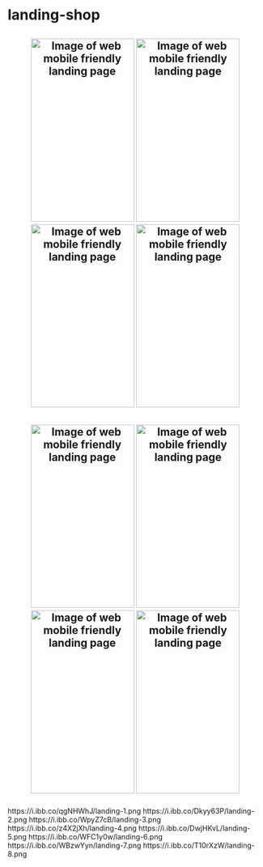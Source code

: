 # landing-shop
<h2 align="center">
  <p float="left">
    <img src="https://i.ibb.co/qgNHWhJ/landing-1.png" alt="Image of web mobile friendly landing page" width="204" height="362">
    <img src="https://i.ibb.co/Dkyy63P/landing-2.png" alt="Image of web mobile friendly landing page" width="204" height="362">
    <img src="https://i.ibb.co/WpyZ7cB/landing-3.png" alt="Image of web mobile friendly landing page" width="204" height="362">
    <img src="https://i.ibb.co/z4X2jXh/landing-4.png" alt="Image of web mobile friendly landing page" width="204" height="362">
  </p>
</h2>
<h2 align="center">
  <p float="left">
    <img src="https://i.ibb.co/DwjHKvL/landing-5.png" alt="Image of web mobile friendly landing page" width="204" height="362">
    <img src="https://i.ibb.co/WFC1y0w/landing-6.png" alt="Image of web mobile friendly landing page" width="204" height="362">
    <img src="https://i.ibb.co/WBzwYyn/landing-7.png" alt="Image of web mobile friendly landing page" width="204" height="362">
    <img src="https://i.ibb.co/T10rXzW/landing-8.png" alt="Image of web mobile friendly landing page" width="204" height="362">
  </p>
</h2>
https://i.ibb.co/qgNHWhJ/landing-1.png
https://i.ibb.co/Dkyy63P/landing-2.png
https://i.ibb.co/WpyZ7cB/landing-3.png
https://i.ibb.co/z4X2jXh/landing-4.png
https://i.ibb.co/DwjHKvL/landing-5.png
https://i.ibb.co/WFC1y0w/landing-6.png
https://i.ibb.co/WBzwYyn/landing-7.png
https://i.ibb.co/T10rXzW/landing-8.png
